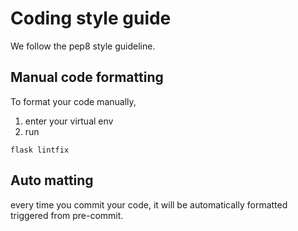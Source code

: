 # Coding style guide

We follow the pep8 style guideline.

## Manual code formatting
To format your code manually,

1. enter your virtual env
2. run
```
flask lintfix
```

## Auto matting

every time you commit your code, it will be automatically formatted triggered from pre-commit.
